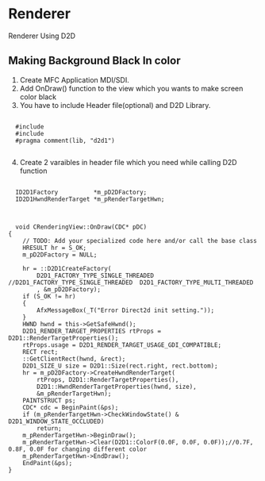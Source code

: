 # Renderer
Renderer Using D2D

## Making Background Black In color
 1. Create MFC Application MDI/SDI.
 2. Add OnDraw() function to the view which you wants to make screen color black
 3. You have to include Header file(optional) and D2D Library.
 <pre><code>
  #include <d2d1.h>
  #include <eh.h>
  #pragma comment(lib, "d2d1")
  </code></pre>
  4. Create 2 varaibles in header file which you need while calling D2D function
  <pre><code>
  ID2D1Factory			*m_pD2DFactory;
  ID2D1HwndRenderTarget	*m_pRenderTargetHwn;
  </code></pre>
  <pre><code>
  void CRenderingView::OnDraw(CDC* pDC)
{
	// TODO: Add your specialized code here and/or call the base class
	HRESULT hr = S_OK;
	m_pD2DFactory = NULL;
	
	hr = ::D2D1CreateFactory(
		D2D1_FACTORY_TYPE_SINGLE_THREADED   //D2D1_FACTORY_TYPE_SINGLE_THREADED  D2D1_FACTORY_TYPE_MULTI_THREADED
		, &m_pD2DFactory);
	if (S_OK != hr)
	{
		AfxMessageBox(_T("Error Direct2d init setting."));
	}
	HWND hwnd = this->GetSafeHwnd();
	D2D1_RENDER_TARGET_PROPERTIES rtProps = D2D1::RenderTargetProperties();
	rtProps.usage = D2D1_RENDER_TARGET_USAGE_GDI_COMPATIBLE;
	RECT rect;
	::GetClientRect(hwnd, &rect);
	D2D1_SIZE_U size = D2D1::Size<UINT>(rect.right, rect.bottom);
	hr = m_pD2DFactory->CreateHwndRenderTarget(
		rtProps, D2D1::RenderTargetProperties(),
		D2D1::HwndRenderTargetProperties(hwnd, size),
		&m_pRenderTargetHwn);
	PAINTSTRUCT ps;
	CDC* cdc = BeginPaint(&ps);
	if (m_pRenderTargetHwn->CheckWindowState() & D2D1_WINDOW_STATE_OCCLUDED)
		return;
	m_pRenderTargetHwn->BeginDraw();
	m_pRenderTargetHwn->Clear(D2D1::ColorF(0.0F, 0.0F, 0.0F));//0.7F, 0.8F, 0.0F for changing different color
	m_pRenderTargetHwn->EndDraw();
	EndPaint(&ps);
}
</code></pre>
